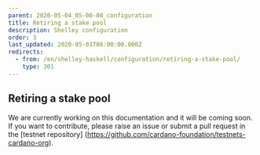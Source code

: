 ```yaml
---
parent: 2020-05-04_05-00-00_configuration
title: Retiring a stake pool
description: Shelley configuration
order: 3
last_updated: 2020-05-01T08:00:00.000Z
redirects:
  - from: /en/shelley-haskell/configuration/retiring-a-stake-pool/
    type: 301
---
```

## Retiring a stake pool

We are currently working on this documentation and it will be coming soon. If you want to contribute, please raise an issue or submit a pull request in the [testnet repository] (https://github.com/cardano-foundation/testnets-cardano-org).
